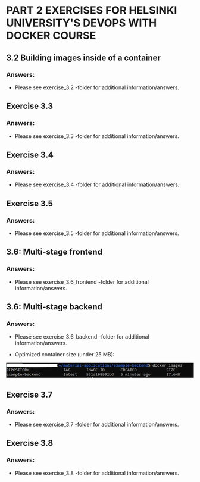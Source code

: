 # PART 2 EXERCISES FOR HELSINKI UNIVERSITY'S DEVOPS WITH DOCKER COURSE

## 3.2 Building images inside of a container

### Answers:

* Please see exercise_3.2 -folder for additional information/answers.

## Exercise 3.3

### Answers:

* Please see exercise_3.3 -folder for additional information/answers.

## Exercise 3.4

### Answers:

* Please see exercise_3.4 -folder for additional information/answers.

## Exercise 3.5

### Answers:

* Please see exercise_3.5 -folder for additional information/answers.

## 3.6: Multi-stage frontend

### Answers:

* Please see exercise_3.6_frontend -folder for additional information/answers.

## 3.6: Multi-stage backend

### Answers:

* Please see exercise_3.6_backend -folder for additional information/answers.

* Optimized container size (under 25 MB):

![Screenshot](./exercise_3.6_backend/backendImageSize_ex3.6.PNG)

## Exercise 3.7

### Answers:

* Please see exercise_3.7 -folder for additional information/answers.

## Exercise 3.8

### Answers:

* Please see exercise_3.8 -folder for additional information/answers.

